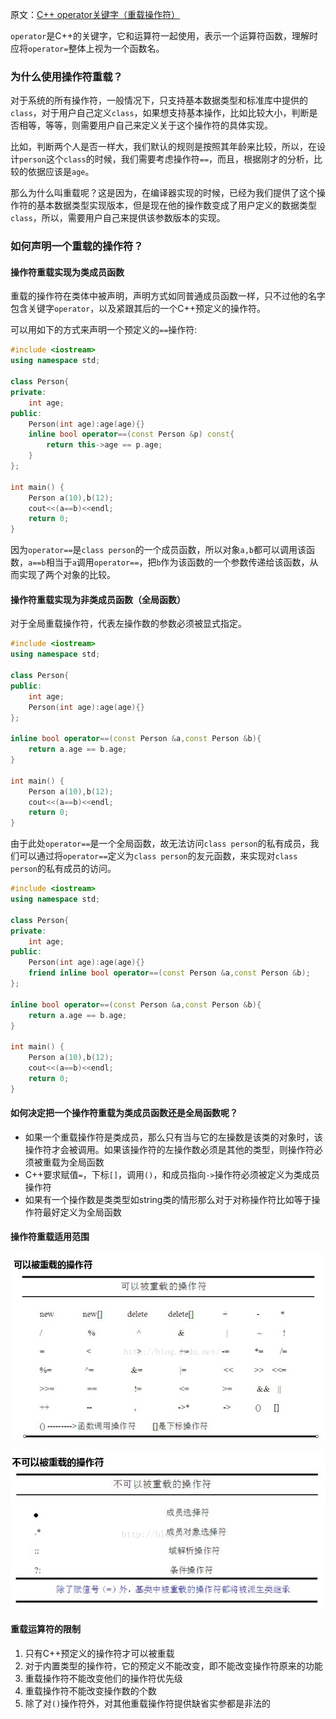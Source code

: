原文：[C++ operator关键字（重载操作符）](http://blog.csdn.net/my_heart_/article/details/51534624)

`operator`是C\+\+的关键字，它和运算符一起使用，表示一个运算符函数，理解时应将`operator=`整体上视为一个函数名。

### 为什么使用操作符重载？

对于系统的所有操作符，一般情况下，只支持基本数据类型和标准库中提供的`class`，对于用户自己定义`class`，如果想支持基本操作，比如比较大小，判断是否相等，等等，则需要用户自己来定义关于这个操作符的具体实现。

比如，判断两个人是否一样大，我们默认的规则是按照其年龄来比较，所以，在设计`person`这个`class`的时候，我们需要考虑操作符`==`，而且，根据刚才的分析，比较的依据应该是`age`。

那么为什么叫重载呢？这是因为，在编译器实现的时候，已经为我们提供了这个操作符的基本数据类型实现版本，但是现在他的操作数变成了用户定义的数据类型`class`，所以，需要用户自己来提供该参数版本的实现。

### 如何声明一个重载的操作符？

#### 操作符重载实现为类成员函数

重载的操作符在类体中被声明，声明方式如同普通成员函数一样，只不过他的名字包含关键字`operator`，以及紧跟其后的一个C\+\+预定义的操作符。

可以用如下的方式来声明一个预定义的`==`操作符:
```cpp
#include <iostream>
using namespace std;

class Person{
private:
    int age;
public:
    Person(int age):age(age){}
    inline bool operator==(const Person &p) const{
        return this->age == p.age;
    }
};

int main() {
    Person a(10),b(12);
    cout<<(a==b)<<endl;
    return 0;
}
```
因为`operator==`是`class person`的一个成员函数，所以对象`a,b`都可以调用该函数，`a==b`相当于`a`调用`operator==`，把`b`作为该函数的一个参数传递给该函数，从而实现了两个对象的比较。

#### 操作符重载实现为非类成员函数（全局函数）

对于全局重载操作符，代表左操作数的参数必须被显式指定。
```cpp
#include <iostream>
using namespace std;

class Person{
public:
    int age;
    Person(int age):age(age){}
};

inline bool operator==(const Person &a,const Person &b){
    return a.age == b.age;
}

int main() {
    Person a(10),b(12);
    cout<<(a==b)<<endl;
    return 0;
}
```
由于此处`operator==`是一个全局函数，故无法访问`class person`的私有成员，我们可以通过将`operator==`定义为`class person`的友元函数，来实现对`class person`的私有成员的访问。
```cpp
#include <iostream>
using namespace std;

class Person{
private:
    int age;
public:
    Person(int age):age(age){}
    friend inline bool operator==(const Person &a,const Person &b);
};

inline bool operator==(const Person &a,const Person &b){
    return a.age == b.age;
}

int main() {
    Person a(10),b(12);
    cout<<(a==b)<<endl;
    return 0;
}
```

#### 如何决定把一个操作符重载为类成员函数还是全局函数呢？

* 如果一个重载操作符是类成员，那么只有当与它的左操数是该类的对象时，该操作符才会被调用。如果该操作符的左操作数必须是其他的类型，则操作符必须被重载为全局函数
* C\+\+要求赋值`=`，下标`[]`，调用`()`，和成员指向`->`操作符必须被定义为类成员操作符
* 如果有一个操作数是类类型如string类的情形那么对于对称操作符比如等于操作符最好定义为全局函数

#### 操作符重载适用范围

![](C++之operator关键字[转]/1.png)

![](C++之operator关键字[转]/2.png)

#### 重载运算符的限制

1. 只有C\+\+预定义的操作符才可以被重载
2. 对于内置类型的操作符，它的预定义不能改变，即不能改变操作符原来的功能
3. 重载操作符不能改变他们的操作符优先级
4. 重载操作符不能改变操作数的个数
5. 除了对`()`操作符外，对其他重载操作符提供缺省实参都是非法的
